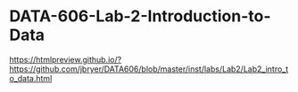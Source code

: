 # DATA-606-Lab-2-Introduction-to-Data
https://htmlpreview.github.io/?https://github.com/jbryer/DATA606/blob/master/inst/labs/Lab2/Lab2_intro_to_data.html
